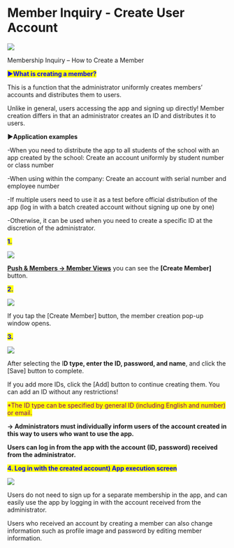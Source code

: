 # Member Inquiry - Create User Account



![](https://support.swing2app.com/wp-content/uploads/2021/03/Push\_add\_account.png)

Membership Inquiry – How to Create a Member

<mark style="color:blue;">**▶What is creating a member?**</mark>

This is a function that the administrator uniformly creates members’ accounts and distributes them to users.

Unlike in general, users accessing the app and signing up directly! Member creation differs in that an administrator creates an ID and distributes it to users.

**▶Application examples​​**

\-When you need to distribute the app to all students of the school with an app created by the school: Create an account uniformly by student number or class number

\-When using within the company: Create an account with serial number and employee number

\-If multiple users need to use it as a test before official distribution of the app (log in with a batch created account without signing up one by one)

\-Otherwise, it can be used when you need to create a specific ID at the discretion of the administrator.



<mark style="color:blue;">**1.**</mark>

![](https://support.swing2app.com/wp-content/uploads/2021/03/%ED%9A%8C%EC%9B%90%EC%83%9D%EC%84%B1%EA%B8%80%EB%A1%9C%EB%B2%8C3.png)

[**Push & Members → Member Views**](https://support.swing2app.com/view/member\_list) you can see the **\[Create Member]** button.



<mark style="color:blue;">**2.**</mark>

![](https://support.swing2app.com/wp-content/uploads/2021/03/%ED%9A%8C%EC%9B%90%EC%83%9D%EC%84%B1%EA%B8%80%EB%A1%9C%EB%B2%8C4.png)

If you tap the \[Create Member] button, the member creation pop-up window opens.



<mark style="color:blue;">**3.**</mark>

![](https://support.swing2app.com/wp-content/uploads/2021/03/%ED%9A%8C%EC%9B%90%EC%83%9D%EC%84%B1%EA%B8%80%EB%A1%9C%EB%B2%8C5.png)

After selecting the I**D type, enter the ID, password, and name**, and click the \[Save] button to complete.

If you add more IDs, click the \[Add] button to continue creating them. You can add an ID without any restrictions!

<mark style="color:purple;">\*The ID type can be specified by general ID (including English and number) or email.</mark>&#x20;

**→ Administrators must individually inform users of the account created in this way to users who want to use the app.**

**Users can log in from the app with the account (ID, password) received from the administrator.**



<mark style="color:blue;">**4. Log in with the created account) App execution screen**</mark>

![](https://support.swing2app.com/wp-content/uploads/2021/03/%ED%9A%8C%EC%9B%90%EC%83%9D%EC%84%B1%EA%B8%80%EB%A1%9C%EB%B2%8C.png)

Users do not need to sign up for a separate membership in the app, and can easily use the app by logging in with the account received from the administrator.

Users who received an account by creating a member can also change information such as profile image and password by editing member information.
